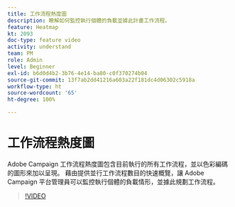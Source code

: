 ```yaml
---
title: 工作流程熱度圖
description: 瞭解如何監控執行個體的負載並據此計畫工作流程。
feature: Heatmap
kt: 2093
doc-type: feature video
activity: understand
team: PM
role: Admin
level: Beginner
exl-id: b6d0d4b2-3b76-4e14-ba80-c0f370274b04
source-git-commit: 13f7ab2dd41216a603a22f181dc4d06302c5918a
workflow-type: ht
source-wordcount: '65'
ht-degree: 100%

---
```


# 工作流程熱度圖

Adobe Campaign 工作流程熱度圖包含目前執行的所有工作流程，並以色彩編碼的圖形來加以呈現。  藉由提供並行工作流程數目的快速概覽，讓 Adobe Campaign 平台管理員可以監控執行個體的負載情形，並據此規劃工作流程。

>[!VIDEO](https://video.tv.adobe.com/v/25558?quality=12&learn=on)
